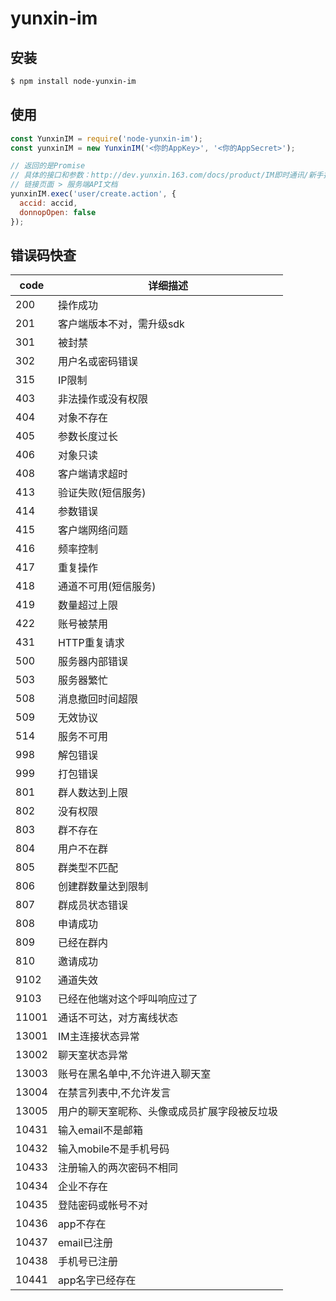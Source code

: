 # yunxin-im

## 安装

```bash
$ npm install node-yunxin-im
```

## 使用

```javascript
const YunxinIM = require('node-yunxin-im');
const yunxinIM = new YunxinIM('<你的AppKey>', '<你的AppSecret>');

// 返回的是Promise
// 具体的接口和参数：http://dev.yunxin.163.com/docs/product/IM即时通讯/新手接入指南
// 链接页面 > 服务端API文档
yunxinIM.exec('user/create.action', {
  accid: accid,
  donnopOpen: false
});
```

## 错误码快查

code| 详细描述
----|----
200 | 操作成功
201 | 客户端版本不对，需升级sdk
301 | 被封禁
302 | 用户名或密码错误
315 | IP限制
403 | 非法操作或没有权限
404 | 对象不存在
405 | 参数长度过长
406 | 对象只读
408 | 客户端请求超时
413 | 验证失败(短信服务)
414 | 参数错误
415 | 客户端网络问题
416 | 频率控制
417 | 重复操作
418 | 通道不可用(短信服务)
419 | 数量超过上限
422 | 账号被禁用
431 | HTTP重复请求
500 | 服务器内部错误
503 | 服务器繁忙
508 | 消息撤回时间超限
509 | 无效协议
514 | 服务不可用
998 | 解包错误
999 | 打包错误
801 | 群人数达到上限
802 | 没有权限
803 | 群不存在
804 | 用户不在群
805 | 群类型不匹配
806 | 创建群数量达到限制
807 | 群成员状态错误
808 | 申请成功
809 | 已经在群内
810 | 邀请成功
9102 | 通道失效
9103 | 已经在他端对这个呼叫响应过了
11001 | 通话不可达，对方离线状态
13001 | IM主连接状态异常
13002 | 聊天室状态异常
13003 | 账号在黑名单中,不允许进入聊天室
13004 | 在禁言列表中,不允许发言
13005 | 用户的聊天室昵称、头像或成员扩展字段被反垃圾
10431 | 输入email不是邮箱
10432 | 输入mobile不是手机号码
10433 | 注册输入的两次密码不相同
10434 | 企业不存在
10435 | 登陆密码或帐号不对
10436 | app不存在
10437 | email已注册
10438 | 手机号已注册
10441 | app名字已经存在